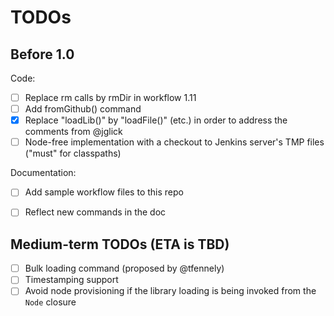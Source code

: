 
TODOs
=====

Before 1.0
---

Code:
* [ ] Replace rm calls by rmDir in workflow 1.11
* [ ] Add fromGithub() command
* [x] Replace "loadLib()" by "loadFile()" (etc.) in order to address the comments from @jglick
* [ ] Node-free implementation with a checkout to Jenkins server's TMP files ("must" for classpaths)

Documentation:
* [ ] Add sample workflow files to this repo
* [ ] Reflect new commands in the doc


Medium-term TODOs (ETA is TBD)
---
* [ ] Bulk loading command (proposed by @tfennely)
* [ ] Timestamping support
* [ ] Avoid node provisioning if the library loading is being invoked from the <code>Node</code> closure
